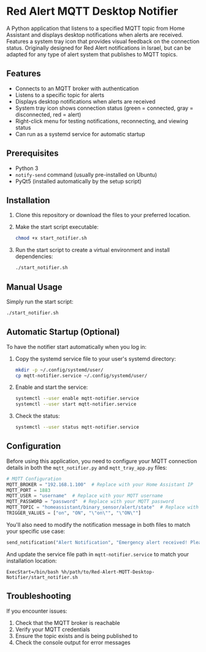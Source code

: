 # Red Alert MQTT Desktop Notifier

A Python application that listens to a specified MQTT topic from Home Assistant and displays desktop notifications when alerts are received. Features a system tray icon that provides visual feedback on the connection status. Originally designed for Red Alert notifications in Israel, but can be adapted for any type of alert system that publishes to MQTT topics.

## Features

- Connects to an MQTT broker with authentication
- Listens to a specific topic for alerts
- Displays desktop notifications when alerts are received
- System tray icon shows connection status (green = connected, gray = disconnected, red = alert)
- Right-click menu for testing notifications, reconnecting, and viewing status
- Can run as a systemd service for automatic startup

## Prerequisites

- Python 3
- `notify-send` command (usually pre-installed on Ubuntu)
- PyQt5 (installed automatically by the setup script)

## Installation

1. Clone this repository or download the files to your preferred location.

2. Make the start script executable:
   ```bash
   chmod +x start_notifier.sh
   ```

3. Run the start script to create a virtual environment and install dependencies:
   ```bash
   ./start_notifier.sh
   ```

## Manual Usage

Simply run the start script:
```bash
./start_notifier.sh
```

## Automatic Startup (Optional)

To have the notifier start automatically when you log in:

1. Copy the systemd service file to your user's systemd directory:
   ```bash
   mkdir -p ~/.config/systemd/user/
   cp mqtt-notifier.service ~/.config/systemd/user/
   ```

2. Enable and start the service:
   ```bash
   systemctl --user enable mqtt-notifier.service
   systemctl --user start mqtt-notifier.service
   ```

3. Check the status:
   ```bash
   systemctl --user status mqtt-notifier.service
   ```

## Configuration

Before using this application, you need to configure your MQTT connection details in both the `mqtt_notifier.py` and `mqtt_tray_app.py` files:

```python
# MQTT Configuration
MQTT_BROKER = "192.168.1.100"  # Replace with your Home Assistant IP
MQTT_PORT = 1883
MQTT_USER = "username"  # Replace with your MQTT username
MQTT_PASSWORD = "password"  # Replace with your MQTT password
MQTT_TOPIC = "homeassistant/binary_sensor/alert/state"  # Replace with your alert topic
TRIGGER_VALUES = ["on", "ON", "\"on\"", "\"ON\""]
```

You'll also need to modify the notification message in both files to match your specific use case:

```python
send_notification("Alert Notification", "Emergency alert received! Please check official sources.")
```

And update the service file path in `mqtt-notifier.service` to match your installation location:

```
ExecStart=/bin/bash %h/path/to/Red-Alert-MQTT-Desktop-Notifier/start_notifier.sh
```

## Troubleshooting

If you encounter issues:

1. Check that the MQTT broker is reachable
2. Verify your MQTT credentials
3. Ensure the topic exists and is being published to
4. Check the console output for error messages
